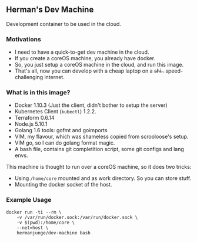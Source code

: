 ## Herman's Dev Machine

Development container to be used in the cloud.

### Motivations

* I need to have a quick-to-get dev machine in the cloud.
* If you create a coreOS machine, you already have docker.
* So, you just setup a coreOS machine in the cloud, and run this image.
* That's all, now you can develop with a cheap laptop on a ~~shi..~~ speed-challenging internet.

### What is in this image?

* Docker 1.10.3 (Just the client, didn't bother to setup the server)
* Kubernetes Client (`kubectl`) 1.2.2.
* Terraform 0.6.14
* Node.js 5.10.1
* Golang 1.6 tools: gofmt and goimports
* VIM, my flavour, which was shameless copied from scrooloose's setup.
* VIM go, so I can do golang format magic.
* A bash file, contains git completition script, some git configs and lang envs.

This machine is thought to run over a coreOS machine, so it does two tricks:

* Using `/home/core` mounted and as work directory. So you can store stuff.
* Mounting the docker socket of the host.

### Example Usage

```
docker run -ti --rm \
	-v /var/run/docker.sock:/var/run/docker.sock \
	-v $(pwd):/home/core \
	--net=host \
	hermanjunge/dev-machine bash
```

